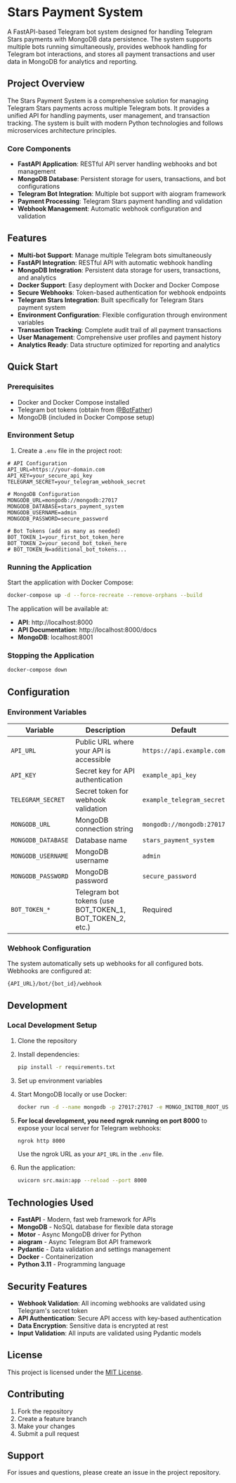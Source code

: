 # Stars Payment System

A FastAPI-based Telegram bot system designed for handling Telegram Stars payments with MongoDB data persistence. The system supports multiple bots running simultaneously, provides webhook handling for Telegram bot interactions, and stores all payment transactions and user data in MongoDB for analytics and reporting.

## Project Overview

The Stars Payment System is a comprehensive solution for managing Telegram Stars payments across multiple Telegram bots. It provides a unified API for handling payments, user management, and transaction tracking. The system is built with modern Python technologies and follows microservices architecture principles.

### Core Components

- **FastAPI Application**: RESTful API server handling webhooks and bot management
- **MongoDB Database**: Persistent storage for users, transactions, and bot configurations
- **Telegram Bot Integration**: Multiple bot support with aiogram framework
- **Payment Processing**: Telegram Stars payment handling and validation
- **Webhook Management**: Automatic webhook configuration and validation

## Features

- **Multi-bot Support**: Manage multiple Telegram bots simultaneously
- **FastAPI Integration**: RESTful API with automatic webhook handling
- **MongoDB Integration**: Persistent data storage for users, transactions, and analytics
- **Docker Support**: Easy deployment with Docker and Docker Compose
- **Secure Webhooks**: Token-based authentication for webhook endpoints
- **Telegram Stars Integration**: Built specifically for Telegram Stars payment system
- **Environment Configuration**: Flexible configuration through environment variables
- **Transaction Tracking**: Complete audit trail of all payment transactions
- **User Management**: Comprehensive user profiles and payment history
- **Analytics Ready**: Data structure optimized for reporting and analytics

## Quick Start

### Prerequisites

- Docker and Docker Compose installed
- Telegram bot tokens (obtain from [@BotFather](https://t.me/botfather))
- MongoDB (included in Docker Compose setup)

### Environment Setup

1. Create a `.env` file in the project root:

```env
# API Configuration
API_URL=https://your-domain.com
API_KEY=your_secure_api_key
TELEGRAM_SECRET=your_telegram_webhook_secret

# MongoDB Configuration
MONGODB_URL=mongodb://mongodb:27017
MONGODB_DATABASE=stars_payment_system
MONGODB_USERNAME=admin
MONGODB_PASSWORD=secure_password

# Bot Tokens (add as many as needed)
BOT_TOKEN_1=your_first_bot_token_here
BOT_TOKEN_2=your_second_bot_token_here
# BOT_TOKEN_N=additional_bot_tokens...
```

### Running the Application

Start the application with Docker Compose:

```bash
docker-compose up -d --force-recreate --remove-orphans --build
```

The application will be available at:
- **API**: http://localhost:8000
- **API Documentation**: http://localhost:8000/docs
- **MongoDB**: localhost:8001

### Stopping the Application

```bash
docker-compose down
```

## Configuration

### Environment Variables

| Variable | Description | Default |
|----------|-------------|---------|
| `API_URL` | Public URL where your API is accessible | `https://api.example.com` |
| `API_KEY` | Secret key for API authentication | `example_api_key` |
| `TELEGRAM_SECRET` | Secret token for webhook validation | `example_telegram_secret` |
| `MONGODB_URL` | MongoDB connection string | `mongodb://mongodb:27017` |
| `MONGODB_DATABASE` | Database name | `stars_payment_system` |
| `MONGODB_USERNAME` | MongoDB username | `admin` |
| `MONGODB_PASSWORD` | MongoDB password | `secure_password` |
| `BOT_TOKEN_*` | Telegram bot tokens (use BOT_TOKEN_1, BOT_TOKEN_2, etc.) | Required |

### Webhook Configuration

The system automatically sets up webhooks for all configured bots. Webhooks are configured at:
```
{API_URL}/bot/{bot_id}/webhook
```

## Development

### Local Development Setup

1. Clone the repository
2. Install dependencies:
   ```bash
   pip install -r requirements.txt
   ```
3. Set up environment variables
4. Start MongoDB locally or use Docker:
   ```bash
   docker run -d --name mongodb -p 27017:27017 -e MONGO_INITDB_ROOT_USERNAME=admin -e MONGO_INITDB_ROOT_PASSWORD=secure_password mongo:latest
   ```
5. **For local development, you need ngrok running on port 8000** to expose your local server for Telegram webhooks:
   ```bash
   ngrok http 8000
   ```
   Use the ngrok URL as your `API_URL` in the `.env` file.

6. Run the application:
   ```bash
   uvicorn src.main:app --reload --port 8000
   ```

## Technologies Used

- **FastAPI** - Modern, fast web framework for APIs
- **MongoDB** - NoSQL database for flexible data storage
- **Motor** - Async MongoDB driver for Python
- **aiogram** - Async Telegram Bot API framework
- **Pydantic** - Data validation and settings management
- **Docker** - Containerization
- **Python 3.11** - Programming language

## Security Features

- **Webhook Validation**: All incoming webhooks are validated using Telegram's secret token
- **API Authentication**: Secure API access with key-based authentication
- **Data Encryption**: Sensitive data is encrypted at rest
- **Input Validation**: All inputs are validated using Pydantic models

## License

This project is licensed under the [MIT License](LICENSE).

## Contributing

1. Fork the repository
2. Create a feature branch
3. Make your changes
6. Submit a pull request

## Support

For issues and questions, please create an issue in the project repository.
